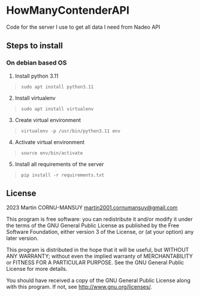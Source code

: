 # HowManyContenderAPI
Code for the server I use to get all data I need from Nadeo API

## Steps to install

### On debian based OS

1. Install python 3.11 
>```sudo apt install python3.11```
2. Install virtualenv
>```sudo apt install virtualenv```
3. Create virtual environment
>```virtualenv -p /usr/bin/python3.11 env```
4. Activate virtual environment
>```source env/bin/activate```
5. Install all requirements of the server
>```pip install -r requirements.txt```

## License
2023 Martin CORNU-MANSUY martin2001.cornumansuy@gmail.com

This program is free software: you can redistribute it and/or modify it under the terms of the GNU General Public License as published by the Free Software Foundation, either version 3 of the License, or (at your option) any later version.

This program is distributed in the hope that it will be useful, but WITHOUT ANY WARRANTY; without even the implied warranty of MERCHANTABILITY or FITNESS FOR A PARTICULAR PURPOSE. See the GNU General Public License for more details.

You should have received a copy of the GNU General Public License along with this program. If not, see http://www.gnu.org/licenses/.

